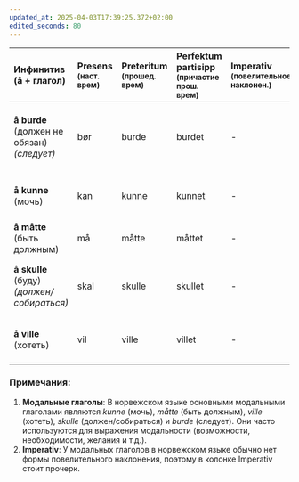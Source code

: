 ```yaml
---
updated_at: 2025-04-03T17:39:25.372+02:00
edited_seconds: 80
---
```

| Инфинитив <br>(å + глагол)                     | Presens <sup>(наст. врем)</sup> | Preteritum <sup>(прошед. врем)</sup> | Perfektum partisipp <sup>(причастие прош. врем)</sup> | Imperativ <sub>(повелительное наклонен.)</sub> | Пример предложения                                               |
| :--------------------------------------------- | :------------------------------ | :----------------------------------- | :---------------------------------------------------- | :--------------------------------------------- | :--------------------------------------------------------------- |
| **å burde** (должен не обязан)<br> *(следует)* | bør                             | burde                                | burdet                                                | -                                              | *Du bør studere til eksamen.* (Тебе следует учиться к экзамену.) |
| **å kunne**<br> (мочь)                         | kan                             | kunne                                | kunnet                                                | -                                              | *Jeg kan svømme.* (Я умею плавать.)                              |
| **å måtte**<br> (быть должным)                 | må                              | måtte                                | måttet                                                | -                                              | *Jeg må gå nå.* (Я должен идти сейчас.)                          |
| **å skulle**<br> (буду)*(должен/собираться)*   | skal                            | skulle                               | skullet                                               | -                                              | *Jeg skal reise i morgen.* (Я собираюсь уехать завтра.)          |
| **å ville**<br> (хотеть)                       | vil                             | ville                                | villet                                                | -                                              | *Jeg vil reise til Italia.* (Я хочу поехать в Италию.)           |

### Примечания:

1. **Модальные глаголы**: В норвежском языке основными модальными глаголами являются _kunne_ (мочь), _måtte_ (быть должным), _ville_ (хотеть), _skulle_ (должен/собираться) и _burde_ (следует). Они часто используются для выражения модальности (возможности, необходимости, желания и т.д.).
2. **Imperativ**: У модальных глаголов в норвежском языке обычно нет формы повелительного наклонения, поэтому в колонке Imperativ стоит прочерк.